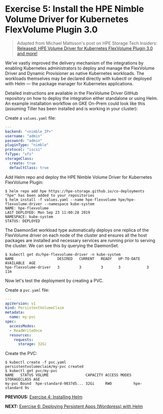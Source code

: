 # Exercise 5: Install the HPE Nimble Volume Driver for Kubernetes FlexVolume Plugin 3.0

>Adapted from Michael Mattsson's post on HPE Storage Tech Insiders: [Released: HPE Volume Driver for Kubernetes FlexVolume Plugin 3.0 and more!](https://community.hpe.com/t5/HPE-Storage-Tech-Insiders/Released-HPE-Volume-Driver-for-Kubernetes-FlexVolume-Plugin-3-0/ba-p/7063875#.Xa87O-hKiUk)

We’ve vastly improved the delivery mechanism of the integrations by enabling Kubernetes administrators to deploy and manage the FlexVolume Driver and Dynamic Provisioner as native Kubernetes workloads. The workloads themselves may be declared directly with kubectl or deployed with Helm — the package manager for Kubernetes applications.

Detailed instructions are available in the FlexVolume Driver GitHub repository on how to deploy the integration either standalone or using Helm. An example installation workflow on GKE On-Prem could look like this (assuming Tiller has been installed and is working in your cluster):

Create a `values.yaml` file:

```yaml
---
backend: "<nimble_IP>"
username: "admin"
password: "admin"
pluginType: "nimble"
protocol: "iscsi"
fsType: "xfs"
storageClass:
  create: true
  defaultClass: true
```

Add Helm repo and deploy the HPE Nimble Volume Driver for Kubernetes FlexVolume Plugin:

```
$ helm repo add hpe https://hpe-storage.github.io/co-deployments
"hpe" has been added to your repositories
$ helm install -f values.yaml --name hpe-flexvolume hpe/hpe-flexvolume-driver --namespace kube-system
NAME: hpe-flexvolume
LAST DEPLOYED: Mon Sep 23 11:00:28 2019
NAMESPACE: kube-system
STATUS: DEPLOYED
```

The DaemonSet workload type automatically deploys one replica of the FlexVolume driver on each node of the cluster and ensures all the host packages are installed and necessary services are running prior to serving the cluster. We can see this by querying the DaemonSet.

```
$ kubectl get ds/hpe-flexvolume-driver -n kube-system
NAME                    DESIRED   CURRENT   READY   UP-TO-DATE   AVAILABLE  AGE
hpe-flexvolume-driver   3         3         3       3            3          11m
```

Now let's test the deployment by creating a PVC.

Create a `pvc.yaml` file:

```yaml
---
apiVersion: v1
kind: PersistentVolumeClaim
metadata:
  name: my-pvc
spec:
  accessModes:
  - ReadWriteOnce
  resources:
    requests:
      storage: 32Gi
```

Create the PVC:

```
$ kubectl create -f pvc.yaml
persistentvolumeclaim/my-pvc created
$ kubectl get pvc/my-pvc
NAME   STATUS VOLUME                 CAPACITY ACCESS MODES STORAGECLASS AGE
my-pvc Bound  hpe-standard-9037d5... 32Gi     RWO          hpe-standard 9s
```



**PREVIOUS:** [Exercise 4: Installing Helm](install_helm.md)

**NEXT:** [Exercise 6: Deploying Persistent Apps (Wordpress) with Helm](deploy_app_helm.md)

